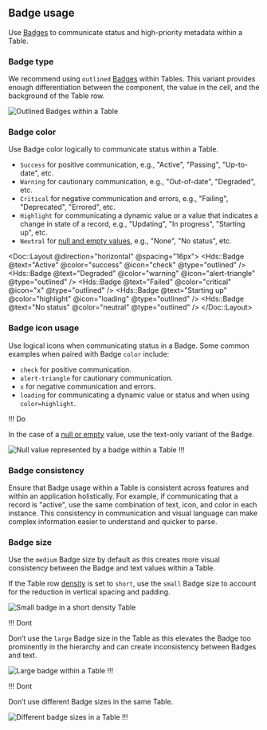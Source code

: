 ## Badge usage

Use [Badges](/components/badge) to communicate status and high-priority metadata within a Table.

### Badge type

We recommend using `outlined` [Badges](/components/badge) within Tables. This variant provides enough differentiation between the component, the value in the cell, and the background of the Table row.

![Outlined Badges within a Table](/assets/components/table/outlined-badge-within-Table.png)

### Badge color

Use Badge color logically to communicate status within a Table.

- `Success` for positive communication, e.g., "Active", "Passing", "Up-to-date", etc.
- `Warning` for cautionary communication, e.g., "Out-of-date", "Degraded", etc.
- `Critical` for negative communication and errors, e.g., "Failing", "Deprecated", "Errored", etc.
- `Highlight` for communicating a dynamic value or a value that indicates a change in state of a record, e.g., "Updating", "In progress", "Starting up", etc.
- `Neutral` for [null and empty values](#null-values), e.g., "None", "No status", etc.

<Doc::Layout @direction="horizontal" @spacing="16px">
  <Hds::Badge @text="Active" @color="success" @icon="check" @type="outlined" />
  <Hds::Badge @text="Degraded" @color="warning" @icon="alert-triangle" @type="outlined" />
  <Hds::Badge @text="Failed" @color="critical" @icon="x" @type="outlined" />
  <Hds::Badge @text="Starting up" @color="highlight" @icon="loading" @type="outlined" />
  <Hds::Badge @text="No status" @color="neutral" @type="outlined" />
</Doc::Layout>

### Badge icon usage

Use logical icons when communicating status in a Badge. Some common examples when paired with Badge `color` include:

- `check` for positive communication.
- `alert-triangle` for cautionary communication.
- `x` for negative communication and errors.
- `loading` for communicating a dynamic value or status and when using `color=highlight`.

!!! Do

In the case of a [null or empty](#null-values) value, use the text-only variant of the Badge.

![Null value represented by a badge within a Table](/assets/components/table/badge-Table-null-value.png)
!!!

### Badge consistency

Ensure that Badge usage within a Table is consistent across features and within an application holistically. For example, if communicating that a record is "active", use the same combination of text, icon, and color in each instance. This consistency in communication and visual language can make complex information easier to understand and quicker to parse.

### Badge size

Use the `medium` Badge size by default as this creates more visual consistency between the Badge and text values within a Table.

If the Table row [density](#density) is set to `short`, use the `small` Badge size to account for the reduction in vertical spacing and padding.

![Small badge in a short density Table](/assets/components/table/table-density-small-badge.png)

!!! Dont

Don’t use the `large` Badge size in the Table as this elevates the Badge too prominently in the hierarchy and can create inconsistency between Badges and text.

![Large badge within a Table](/assets/components/table/large-badge-in-Table.png)
!!!

!!! Dont

Don’t use different Badge sizes in the same Table.

![Different badge sizes in a Table](/assets/components/table/different-badge-sizes.png)
!!!

